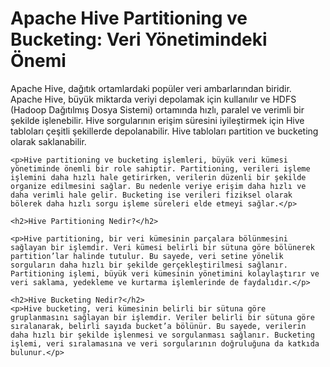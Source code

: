 <!DOCTYPE html>
<html>
<head>
	<title>Apache Hive Partitioning ve Bucketing: Veri Yönetimindeki Önemi</title>
</head>
<body>
	<h1>Apache Hive Partitioning ve Bucketing: Veri Yönetimindeki Önemi</h1>
	<p>Apache Hive, dağıtık ortamlardaki popüler veri ambarlarından biridir. Apache Hive, büyük miktarda veriyi depolamak için kullanılır ve HDFS (Hadoop Dağıtılmış Dosya Sistemi) ortamında hızlı, paralel ve verimli bir şekilde işlenebilir. Hive sorgularının erişim süresini iyileştirmek için Hive tabloları çeşitli şekillerde depolanabilir. Hive tabloları partition ve bucketing olarak saklanabilir.</p>

	
	<p>Hive partitioning ve bucketing işlemleri, büyük veri kümesi yönetiminde önemli bir role sahiptir. Partitioning, verileri işleme işlemini daha hızlı hale getirirken, verilerin düzenli bir şekilde organize edilmesini sağlar. Bu nedenle veriye erişim daha hızlı ve daha verimli hale gelir. Bucketing ise verileri fiziksel olarak bölerek daha hızlı sorgu işleme süreleri elde etmeyi sağlar.</p>

	<h2>Hive Partitioning Nedir?</h2>
	
	<p>Hive partitioning, bir veri kümesinin parçalara bölünmesini sağlayan bir işlemdir. Veri kümesi belirli bir sütuna göre bölünerek partition’lar halinde tutulur. Bu sayede, veri setine yönelik sorguların daha hızlı bir şekilde gerçekleştirilmesi sağlanır. Partitioning işlemi, büyük veri kümesinin yönetimini kolaylaştırır ve veri saklama, yedekleme ve kurtarma işlemlerinde de faydalıdır.</p>

	<h2>Hive Bucketing Nedir?</h2>
	<p>Hive bucketing, veri kümesinin belirli bir sütuna göre gruplanmasını sağlayan bir işlemdir. Veriler belirli bir sütuna göre sıralanarak, belirli sayıda bucket’a bölünür. Bu sayede, verilerin daha hızlı bir şekilde işlenmesi ve sorgulanması sağlanır. Bucketing işlemi, veri sıralamasına ve veri sorgularının doğruluğuna da katkıda bulunur.</p>
</body>
</html>
